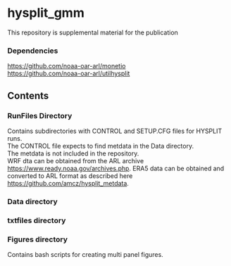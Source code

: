 # hysplit_gmm
This repository is supplemental material for the publication

### Dependencies
https://github.com/noaa-oar-arl/monetio  
https://github.com/noaa-oar-arl/utilhysplit  

## Contents
### RunFiles Directory
Contains subdirectories with CONTROL and SETUP.CFG files for HYSPLIT runs.  
The CONTROL file expects to find metdata in the Data directory.  
The metdata is not included in the repository.  
WRF dta can be obtained from the ARL archive https://www.ready.noaa.gov/archives.php.
ERA5 data can be obtained and converted to ARL format as described here https://github.com/amcz/hysplit_metdata.


### Data directory

### txtfiles directory

### Figures directory
Contains bash scripts for creating multi panel figures.
